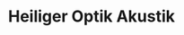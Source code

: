 ---
title: "Heiliger Optik Akustik"
url: /aachen/heiliger-optik-akustik-wirichsbongardstrasse/
shop: Hörgeräte
---